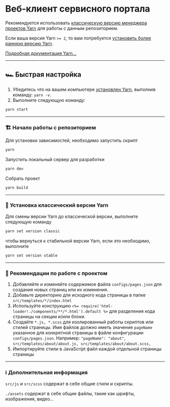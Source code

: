 # **Веб-клиент сервисного портала**

Рекомендуется использовать [классическую версию менеджера проектов Yarn](https://classic.yarnpkg.com) для работы с данным репозиторием.

Если ваша версия Yarn `>= 2`, то вам потребуется [установить более раннюю версию Yarn](https://yarnpkg.com/cli/set/version).

[Подробная документация Yarn...](https://classic.yarnpkg.com/docs)

-------------------------------------

## 🏎 **Быстрая настройка**

1. Убедитесь что на вашем компьютере [установлен Yarn](https://classic.yarnpkg.com), выполнив команду: `yarn -v`.
2. Выполните следующую команду:

```zsh
yarn start
```

-------------------------------------

### 🏗 **Начало работы с репозиторием**

Для установки зависимостей, необходимо запустить скрипт

```zsh
yarn
```

Запустить локальный сервер для разработки

```zsh
yarn dev
```

Собрать проект

```zsh
yarn build
```

-------------------------------------

### 🔢 **Установка классический версии Yarn**

Для смены версии Yarn до классической версии, выполните следующую команду

```zsh
yarn set version classic
```

чтобы вернуться к стабильной версии Yarn, если это необходимо, выполните

```zsh
yarn set version stable
```

-------------------------------------

### 🧭 **Рекомендации по работе с проектом**

1. Добавляйте и изменяйте содержимое файла `configs/pages.json` для создания новых страниц или их изменения.
2. Добавьте директорию для исходного кода страницы в папке `src/templates/*/index.html`
3. Используйте конструкцию `<%= require('html-loader!./components/**/*.html').default %>` для разделения кода страницы на секции и/или блоки.
4. Создайте `*.js, *.scss` для изолированный работы скриптов или стилей страницы. Имя файлов должно иметь значение `pageName` указанное для конкретной страницы в файле конфигурации `configs/pages.json`. Например: `"pageName": "about"`, `src/templates/about/about.js, src/templates/about/about.scss,`
5. Импортируйте стили в JavaScript файл каждой отдельной страницы страницы

-------------------------------------

### ℹ️ **Дополнительная информация**

``src/js`` и ``src/scss`` содержат в себе общие стили и скрипты.

``./assets`` содержат в себе общие файлы, такие как шрифты, изображения, видео...
